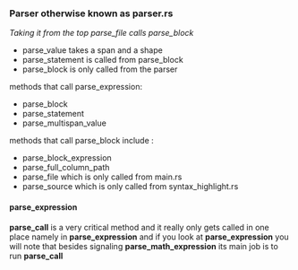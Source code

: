 
### Parser otherwise known as parser.rs

*Taking it from the top parse_file calls parse_block*

* parse_value takes a span and a shape
* parse_statement is called from parse_block
* parse_block is only called from the parser

methods that call parse_expression:   
* parse_block
* parse_statement
* parse_multispan_value

methods that call parse_block include :   
* parse_block_expression
* parse_full_column_path
* parse_file which is only called from main.rs
* parse_source which is only called from syntax_highlight.rs

#### parse_expression

**parse_call** is a very critical method and it really only gets called in one place namely in **parse_expression** and if you look at **parse_expression** you will note that besides signaling **parse_math_expression** its main job is to run **parse_call**

